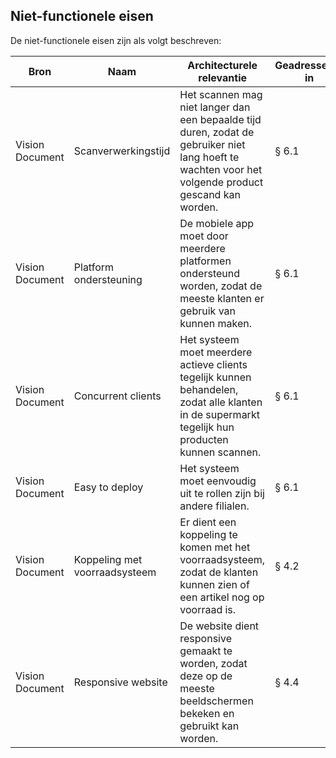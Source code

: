 ## Niet-functionele eisen 

De niet-functionele eisen zijn als volgt beschreven:

| Bron            | Naam                          | Architecturele relevantie                                                                                                                            | Geadresseerd in |
|-----------------|-------------------------------|------------------------------------------------------------------------------------------------------------------------------------------------------|-----------------|
| Vision Document | Scanverwerkingstijd           | Het scannen mag niet langer dan een bepaalde tijd duren, zodat de gebruiker niet lang hoeft te wachten voor het volgende product gescand kan worden. | &sect; 6.1      |
| Vision Document | Platform ondersteuning        | De mobiele app moet door meerdere platformen ondersteund worden, zodat de meeste klanten er gebruik van kunnen maken.                                  | &sect; 6.1      |
| Vision Document | Concurrent clients            | Het systeem moet meerdere actieve clients tegelijk kunnen behandelen, zodat alle klanten in de supermarkt tegelijk hun producten kunnen scannen.     | &sect; 6.1      |
| Vision Document | Easy to deploy                | Het systeem moet eenvoudig uit te rollen zijn bij andere filialen.                                                                                   | &sect; 6.1      |
| Vision Document | Koppeling met voorraadsysteem | Er dient een koppeling te komen met het voorraadsysteem, zodat de klanten kunnen zien of een artikel nog op voorraad is.                | &sect; 4.2      |
| Vision Document | Responsive website            | De website dient responsive gemaakt te worden, zodat deze op de meeste beeldschermen bekeken en gebruikt kan worden.                                 | &sect; 4.4      |

